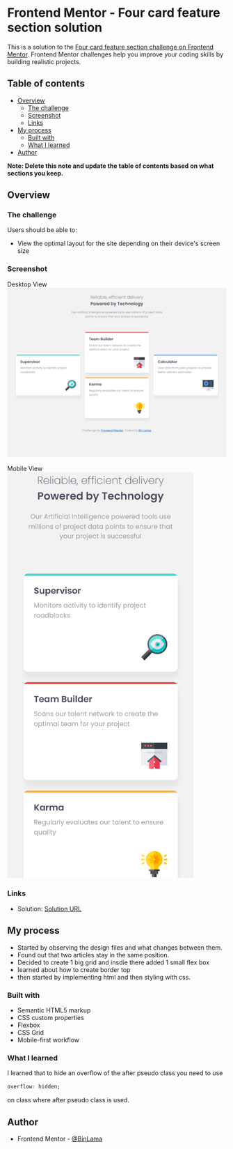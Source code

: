 # Frontend Mentor - Four card feature section solution

This is a solution to the [Four card feature section challenge on Frontend Mentor](https://www.frontendmentor.io/challenges/four-card-feature-section-weK1eFYK). Frontend Mentor challenges help you improve your coding skills by building realistic projects.

## Table of contents

-   [Overview](#overview)
    -   [The challenge](#the-challenge)
    -   [Screenshot](#screenshot)
    -   [Links](#links)
-   [My process](#my-process)
    -   [Built with](#built-with)
    -   [What I learned](#what-i-learned)
-   [Author](#author)

**Note: Delete this note and update the table of contents based on what sections you keep.**

## Overview

### The challenge

Users should be able to:

-   View the optimal layout for the site depending on their device's screen size

### Screenshot

Desktop View
![desktop view](./screenshot.png)

Mobile View
![mobile view](./screenshot2.png)

### Links

-   Solution: [Solution URL](https://your-solution-url.com)

## My process

-   Started by observing the design files and what changes between them.
-   Found out that two articles stay in the same position.
-   Decided to create 1 big grid and insdie there added 1 small flex box
-   learned about how to create border top
-   then started by implementing html and then styling with css.

### Built with

-   Semantic HTML5 markup
-   CSS custom properties
-   Flexbox
-   CSS Grid
-   Mobile-first workflow

### What I learned

I learned that to hide an overflow of the after pseudo class you need to use

```css
overflow: hidden;
```

on class where after pseudo class is used.

## Author

-   Frontend Mentor - [@BinLama](https://www.frontendmentor.io/profile/BinLama)
